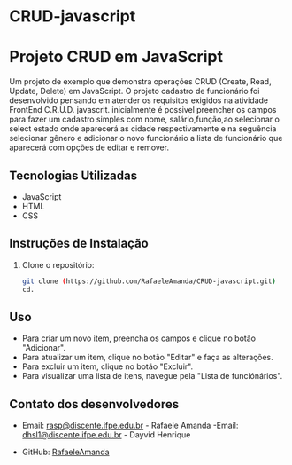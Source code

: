 # CRUD-javascript

# Projeto CRUD em JavaScript

Um projeto de exemplo que demonstra operações CRUD (Create, Read, Update, Delete) em JavaScript.
O projeto cadastro de funcionário foi desenvolvido pensando em atender os requisitos exigidos na atividade FrontEnd C.R.U.D. javascrit.
inicialmente é possivel preencher os campos para fazer um cadastro simples com nome, salário,função,ao selecionar o select estado onde aparecerá as cidade respectivamente 
e na seguência selecionar gênero e adicionar o novo funcionário a lista de funcionário que aparecerá com opções de editar e remover.

## Tecnologias Utilizadas

- JavaScript
- HTML
- CSS

## Instruções de Instalação

1. Clone o repositório:

   ```bash
   git clone (https://github.com/RafaeleAmanda/CRUD-javascript.git)
   cd.

## Uso 

- Para criar um novo item, preencha os campos e clique no botão "Adicionar".
- Para atualizar um item, clique no botão "Editar" e faça as alterações.
- Para excluir um item, clique no botão "Excluir".
- Para visualizar uma lista de itens, navegue pela "Lista de funciónários".

## Contato dos desenvolvedores

- Email: rasp@discente.ifpe.edu.br - Rafaele Amanda
 -Email: dhsl1@discente.ifpe.edu.br - Dayvid Henrique

- GitHub: [RafaeleAmanda](https://github.com/RafaeleAmanda)


